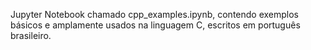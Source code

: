 Jupyter Notebook chamado cpp_examples.ipynb, contendo exemplos básicos e amplamente usados na linguagem C, escritos em português brasileiro.
